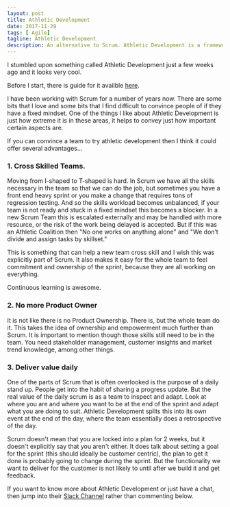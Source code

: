 ```yaml
---
layout: post
title: Athletic Development
date: 2017-11-29
tags: [ Agile]
tagline: Athletic Development
description: An alternative to Scrum. Athletic Development is a framework for high performance.
---
```


I stumbled upon something called Athletic Development just a few weeks ago and it looks very cool.

Before I start, there is guide for it availble <a href="https://www.athleticcoalition.com/docs/athlete-guide.pdf">here</a>.

I have been working with Scrum for a number of years now. There are some bits that I love and some bits that I find difficult to convince people of if they have a fixed mindset. One of the things I like about Athletic Development is just how extreme it is in these areas, it helps to convey just how important certain aspects are.

If you can convince a team to try athletic development then I think it could offer several advantages...

### 1. Cross Skilled Teams.

Moving from I-shaped to T-shaped is hard. In Scrum we have all the skills necessary in the team so that we can do the job, but sometimes you have a front end heavy sprint or you make a change that requires tons of regression testing. And so the skills workload becomes unbalanced, if your team is not ready and stuck in a fixed mindset this becomes a blocker. In a new Scrum Team this is escalated externally and may be handled with more resource, or the risk of the work being delayed is accepted. But if this was an Athletic Coalition then "No one works on anything alone" and "We don’t divide and assign tasks by skillset."

This is something that can help a new team cross skill and I wish this was explicitly part of Scrum. It also makes it easy for the whole team to feel commitment and ownership of the sprint, because they are all working on everything.

Continuous learning is awesome.

### 2. No more Product Owner

It is not like there is no Product Ownership. There is, but the whole team do it. This takes the idea of ownership and empowerment much further than Scrum. It is important to mention though those skills still need to be in the team. You need stakeholder management, customer insights and market trend knowledge, among other things.

### 3. Deliver value daily

One of the parts of Scrum that is often overlooked is the purpose of a daily stand up. People get into the habit of sharing a progress update. But the real value of the daily scrum is as a team to inspect and adapt. Look at where you are and where you want to be at the end of the sprint and adapt what you are doing to suit. Athletic Development splits this into its own event at the end of the day, where the team essentially does a retrospective of the day. 

Scrum doesn't mean that you are locked into a plan for 2 weeks, but it doesn't explicitly say that you aren't either. It does talk about setting a goal for the sprint (this should ideally be customer centric), the plan to get it done is probably going to change during the sprint. But the functionality we want to deliver for the customer is not likely to until after we build it and get feedback.

If you want to know more about Athletic Development or just have a chat, then jump into their <a href="https://join.slack.com/t/athleticdevelopment/shared_invite/enQtMjc0OTE5NDE2OTQ5LWEzZTI0NTlhNzk5ZThlOGY1NTQ2ZmM2NmMyYWI3ZTQxZjEwOTdkMjgyZTAyZWVlM2IwNTgxZGFjMTFlNzViZjg">Slack Channel</a> rather than commenting below.
